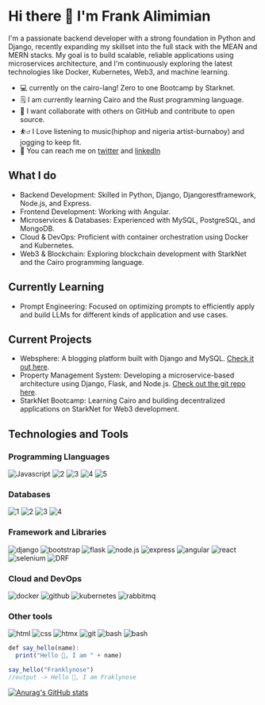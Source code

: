 # Hi there 👋 I'm Frank Alimimian
I'm a passionate backend developer with a strong foundation in Python and Django, recently expanding my skillset into the full stack with the MEAN and MERN stacks. My goal is to build scalable, reliable applications using microservices architecture, and I'm continuously exploring the latest technologies like Docker, Kubernetes, Web3, and machine learning.

* 💻  currently on the cairo-lang! Zero to one Bootcamp by Starknet.
* 🗒 I am currently learning Cairo and the Rust programming language.
* 🤝 I want collaborate with others on GitHub and contribute to open source.
* ⛹️‍♂️ I Love listening to music(hiphop and nigeria artist-burnaboy) and jogging to keep fit.
* 💌 You can reach me on [twitter](https://twitter.com/FranklynOse883) and  [linkedIn](https://www.linkedin.com/in/franklynose883)

## What I do
* Backend Development: Skilled in Python, Django, Djangorestframework, Node.js, and Express.
* Frontend Development: Working with Angular.
* Microservices & Databases: Experienced with MySQL, PostgreSQL, and MongoDB.
* Cloud & DevOps: Proficient with container orchestration using Docker and Kubernetes.
* Web3 & Blockchain: Exploring blockchain development with StarkNet and the Cairo programming language.

## Currently Learning
* Prompt Engineering: Focused on optimizing prompts to efficiently apply and build LLMs for different kinds of application and use cases.

## Current Projects
* Websphere: A blogging platform built with Django and MySQL. [Check it out here](https://franklynose.pythonanywhere.com/).
* Property Management System: Developing a microservice-based architecture using Django, Flask, and Node.js. [Check out the git repo here](https://github.com/Franklyn883/property-management-system).
* StarkNet Bootcamp: Learning Cairo and building decentralized applications on StarkNet for Web3 development.



## Technologies and Tools

### Programming Llanguages
![Javascript](https://github.com/user-attachments/assets/7ab81243-912a-4430-8b08-44b35daba971)
![2](https://github.com/user-attachments/assets/f87de25f-27cb-441c-b66a-8f2aee8cb425)
![3](https://github.com/user-attachments/assets/9a24a6a4-4b3d-40ff-a8bb-99aff00d6c47)
![4](https://github.com/user-attachments/assets/ace0e0c4-8d34-4bf8-8970-e1b9d592dc2c)
![5](https://github.com/user-attachments/assets/8a34aace-19e7-4a4f-adfe-d508547fc825)

### Databases
![1](https://github.com/user-attachments/assets/05a97286-a9c0-458e-aa4b-820f8ac8526b)
![2](https://github.com/user-attachments/assets/7f13b9cb-1358-4670-8a80-de714a13189b)
![3](https://github.com/user-attachments/assets/88dd1d23-92b3-4eeb-bc99-2485b96754fb)
![4](https://github.com/user-attachments/assets/78b8ab1e-601a-4d38-bd6b-0467ac7017e9)

### Framework and Libraries
![django](https://github.com/user-attachments/assets/15cfc4b7-620b-4c3d-ab00-ba6546b60047)
![bootstrap](https://github.com/user-attachments/assets/c1a8c1c8-c73a-410e-a740-355b5d7889fd)
![flask](https://github.com/user-attachments/assets/0b23f3e1-8946-4c14-b23e-68a6894a6fdd)
![node.js](https://github.com/user-attachments/assets/4d06eee2-6337-44d1-861e-ce5e1876c2da)
![express](https://github.com/user-attachments/assets/967f7c7a-3305-4602-b0ae-652cfbb6430a)
![angular](https://github.com/user-attachments/assets/f03c120d-a9bb-42cc-8671-edca55ceca6a)
![react](https://github.com/user-attachments/assets/f88460b5-8245-4d3d-aeb5-338216f608d1)
![selenium](https://github.com/user-attachments/assets/2f26e9ef-2ec4-4cf3-81dc-1103731cb3eb)
![DRF](https://github.com/user-attachments/assets/16b64115-61a9-4350-a4c0-b44f03f8593b)

### Cloud and DevOps
![docker](https://github.com/user-attachments/assets/cf68cb02-4b0c-4c89-a0bf-d1f159d69d47)
![github](https://github.com/user-attachments/assets/c59ac162-9ed2-4f6b-8de0-11b8494c8d30)
![kubernetes](https://github.com/user-attachments/assets/fb3940b8-1f25-48c8-a2c3-fcea238d2983)
![rabbitmq](https://github.com/user-attachments/assets/ab0a8acd-315b-47b6-8427-8bdae549d230)

### Other tools

![html](https://github.com/user-attachments/assets/2855976b-747b-4831-bf6c-d7a0ada5dd7e)
![css](https://github.com/user-attachments/assets/bc8289c2-67cb-4e6d-98e8-1a3d4dcec8bd)
![htmx](https://github.com/user-attachments/assets/3b11a023-325e-45c8-8438-6185fd762fdd)
![git](https://github.com/user-attachments/assets/4d19e5e4-47d4-4c55-8f98-e004f4484511)
![bash](https://github.com/user-attachments/assets/671a35d0-a80e-48a3-b857-6c313e70a1c8)
![bash](https://github.com/user-attachments/assets/06dc579e-fb1c-4548-b6d9-1aa02ee8a695)




```ts
def say_hello(name):
  print("Hello 👋, I am " + name)

say_hello("Franklynose")
//output -> Hello 👋, I am Fraklynose
```

[![Anurag's GitHub stats](https://github-readme-stats.vercel.app/api?username=Franklyn883)](https://github.com/anuraghazra/github-readme-stats)
